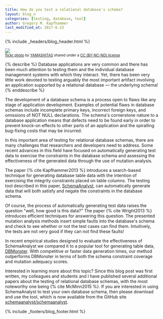 ```yaml
---
title: How do you test a relational database's schema?
layout: blog_n
categories: [testing, database, tool]
author: Gregory M. Kapfhammer
last_modified_at: 2017-6-23
---
```


{% include _headers/blog_header.html %}

<a title="IMG_7849.JPG" href="https://flickr.com/photos/11048370@N05/1640201245"><img class="img-responsive-tight" src="https://farm3.static.flickr.com/2092/1640201245_c43eea5270_z.jpg" /></a><br /><small><a title="IMG_7849.JPG" href="https://flickr.com/photos/11048370@N05/1640201245">flickr photo</a> by <a href="https://flickr.com/people/11048370@N05">YAMASHITAS</a> shared under a <a href="https://creativecommons.org/licenses/by-nc-nd/2.0/">CC (BY-NC-ND) license</a> </small>

{% describe %}
Database applications are very common and there has been much attention to testing them and the individual database
management systems with which they interact. Yet, there has been very little work devoted to testing arguably the most
important artifact involving an application supported by a relational database &mdash; the underlying schema!
{% enddescribe %}

The development of a database schema is a process open to flaws like any stage of application development. Examples of
potential flaws in database schemas include incomplete primary keys, incorrect foreign keys, and omissions of NOT NULL
declarations. The schema's cornerstone nature to a database application means that defects need to be found early in
order to prevent knock-on effects to other parts of an application and the spiralling bug-fixing costs that may be
incurred.

In this important area of testing for relational database schemas, there are many challenges that researchers and
developers need to address. Some recent advances in this field have focused on automatically generating test data to
exercise the constraints in the database schema and assessing the effectiveness of the generated data through the use of
mutation analysis.

<a name="Kapfhammer2013-return"></a>
The paper {% cite Kapfhammer2013 %} introduces a search-based technique for generating database table data with the
intention of exercising the integrity constraints placed on table columns. The testing tool described in this paper,
[SchemaAnalyst](http://schemaanalyst.org/), can automatically generate data that will both satisfy and negate the
constraints in the database schema.

<a name="Wright2013-return"></a>
Of course, the process of automatically generating test data raises the question "well, how good is this data?" The
paper  {% cite Wright2013 %} introduces efficient techniques for answering this question. The presented mutation
analysis methods insert simple faults into the database's schema and check to see whether or not the test cases can find
them. Intuitively, the tests are not very good if they can not find these faults!

In recent empirical studies designed to evaluate the effectiveness of SchemaAnalyst we compared it to a popular tool for
generating table data, [DBMonster](http://dbmonster.sourceforge.net/). With competitive or faster data generation times,
our method outperforms DBMonster in terms of both the schema constraint coverage and mutation adequacy scores.

<a name="McMinn2015-return"></a>
Interested in learning more about this topic? Since this blog post was first written, my colleagues and students and I
have published several additional papers about the testing of relational database schemas, with the most noteworthy one
being  {% cite McMinn2015 %}. If you are interested in using SchemaAnalyst to test your own database schema, then please
download and use the tool, which is now available from the GitHub site
[schemaanalyst/schemaanalyst](https://github.com/schemaanalyst/schemaanalyst).

{% include _footers/blog_footer.html %}
